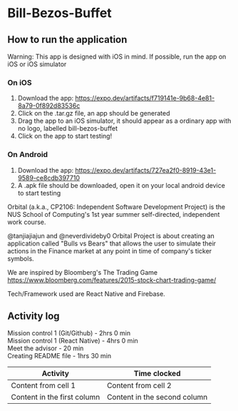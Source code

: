 # Bill-Bezos-Buffet


## How to run the application

Warning: This app is designed with iOS in mind. If possible, run the app on iOS or iOS simulator

### On iOS

1. Download the app: https://expo.dev/artifacts/f719141e-9b68-4e81-8a79-0f892d83536c
2. Click on the .tar.gz file, an app should be generated
3. Drag the app to an iOS simulator, it should appear as a ordinary app with no logo, labelled bill-bezos-buffet 
4. Click on the app to start testing!

### On Android

1. Download the app: https://expo.dev/artifacts/727ea2f0-8919-43e1-9589-ce8cdb397710 
2. A .apk file should be downloaded, open it on your local android device to start testing

Orbital (a.k.a., CP2106: Independent Software Development Project) is the NUS School of Computing's 1st year summer self-directed, independent work course.

@tanjiajiajun and @neverdivideby0 Orbital Project is about creating an application called "Bulls vs Bears" that allows the user to simulate their actions in the Finance market at any point in time of company's ticker symbols.

We are inspired by Bloomberg's The Trading Game <br />
https://www.bloomberg.com/features/2015-stock-chart-trading-game/

Tech/Framework used are React Native and Firebase.

## Activity log
Mission control 1 (Git/Github) - 2hrs 0 min <br />
Mission control 1 (React Native) - 4hrs 0 min <br />
Meet the advisor - 20 min <br />
Creating README file - 1hrs 30 min

| Activity | Time clocked |
| ---- | ---- |
| Content from cell 1 | Content from cell 2 |
| Content in the first column | Content in the second column |

